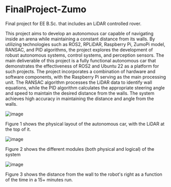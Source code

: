# FinalProject-Zumo
Final project for EE B.Sc. that includes an LiDAR controlled rover.

This project aims to develop an autonomous car capable of navigating inside an arena while maintaining a constant distance from its walls. By utilizing technologies such as ROS2, RPLiDAR, Raspberry Pi, ZumoPi model, RANSAC, and PID algorithms, the project explores the development of robust autonomous systems, control systems, and perception sensors. The main deliverable of this project is a fully functional autonomous car that demonstrates the effectiveness of ROS2 and Ubuntu 22 as a platform for such projects. The project incorporates a combination of hardware and software components, with the Raspberry Pi serving as the main processing unit. The RANSAC algorithm processes the LiDAR data to identify wall equations, while the PID algorithm calculates the appropriate steering angle and speed to maintain the desired distance from the walls. The system achieves high accuracy in maintaining the distance and angle from the walls. 


![image](https://github.com/liavr6/FinalProject-Zumo/assets/56167356/1184ef9d-3194-4e98-9c5f-3c28954a8271)


Figure 1 shows the physical layout of the autonomous car, with the LiDAR at the top of it.

![image](https://github.com/liavr6/FinalProject-Zumo/assets/56167356/588d3504-d8cb-4489-bad2-acb2bd8793ff)

Figure 2 shows the different modules (both physical and logical) of the system

![image](https://github.com/liavr6/FinalProject-Zumo/assets/56167356/666aecde-4f2c-4eae-8ec7-d966a35484c9)

Figure 3 shows the distance from the wall to the robot's right as a function of the time in a 15+ minutes run.
